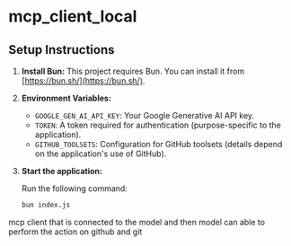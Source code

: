 # mcp_client_local

## Setup Instructions

1.  **Install Bun:** This project requires Bun. You can install it from [https://bun.sh/](https://bun.sh/).
2.  **Environment Variables:**

    *   `GOOGLE_GEN_AI_API_KEY`: Your Google Generative AI API key.
    *   `TOKEN`: A token required for authentication (purpose-specific to the application).
    *   `GITHUB_TOOLSETS`:  Configuration for GitHub toolsets (details depend on the application's use of GitHub).

3.  **Start the application:**

    Run the following command:

    ```bash
    bun index.js
    ```

mcp client that is connected to the model and then model can able to perform the action on github and git